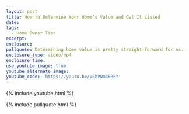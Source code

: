 ```yaml
---
layout: post
title: How to Determine Your Home’s Value and Get It Listed
date:
tags:
  - Home Owner Tips
excerpt:
enclosure:
pullquote: Determining home value is pretty straight-forward for us.
enclosure_type: video/mp4
enclosure_time:
use_youtube_image: true
youtube_alternate_image:
youtube_code: 'https://youtu.be/V8hVNm3ERkY'
---
```



{% include youtube.html %}

{% include pullquote.html %}